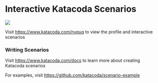 # Interactive Katacoda Scenarios

[![](http://shields.katacoda.com/katacoda/nyquq/count.svg)](https://www.katacoda.com/nyquq "Get your profile on Katacoda.com")

Visit https://www.katacoda.com/nyquq to view the profile and interactive scenarios

### Writing Scenarios
Visit https://www.katacoda.com/docs to learn more about creating Katacoda scenarios

For examples, visit https://github.com/katacoda/scenario-example
